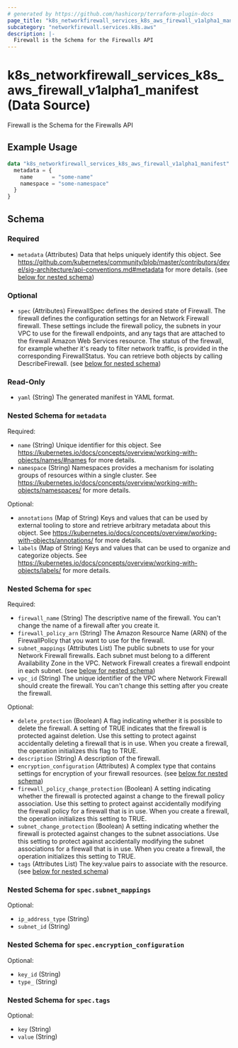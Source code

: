 ```yaml
---
# generated by https://github.com/hashicorp/terraform-plugin-docs
page_title: "k8s_networkfirewall_services_k8s_aws_firewall_v1alpha1_manifest Data Source - terraform-provider-k8s"
subcategory: "networkfirewall.services.k8s.aws"
description: |-
  Firewall is the Schema for the Firewalls API
---
```


# k8s_networkfirewall_services_k8s_aws_firewall_v1alpha1_manifest (Data Source)

Firewall is the Schema for the Firewalls API

## Example Usage

```terraform
data "k8s_networkfirewall_services_k8s_aws_firewall_v1alpha1_manifest" "example" {
  metadata = {
    name      = "some-name"
    namespace = "some-namespace"
  }
}
```

<!-- schema generated by tfplugindocs -->
## Schema

### Required

- `metadata` (Attributes) Data that helps uniquely identify this object. See https://github.com/kubernetes/community/blob/master/contributors/devel/sig-architecture/api-conventions.md#metadata for more details. (see [below for nested schema](#nestedatt--metadata))

### Optional

- `spec` (Attributes) FirewallSpec defines the desired state of Firewall. The firewall defines the configuration settings for an Network Firewall firewall. These settings include the firewall policy, the subnets in your VPC to use for the firewall endpoints, and any tags that are attached to the firewall Amazon Web Services resource. The status of the firewall, for example whether it's ready to filter network traffic, is provided in the corresponding FirewallStatus. You can retrieve both objects by calling DescribeFirewall. (see [below for nested schema](#nestedatt--spec))

### Read-Only

- `yaml` (String) The generated manifest in YAML format.

<a id="nestedatt--metadata"></a>
### Nested Schema for `metadata`

Required:

- `name` (String) Unique identifier for this object. See https://kubernetes.io/docs/concepts/overview/working-with-objects/names/#names for more details.
- `namespace` (String) Namespaces provides a mechanism for isolating groups of resources within a single cluster. See https://kubernetes.io/docs/concepts/overview/working-with-objects/namespaces/ for more details.

Optional:

- `annotations` (Map of String) Keys and values that can be used by external tooling to store and retrieve arbitrary metadata about this object. See https://kubernetes.io/docs/concepts/overview/working-with-objects/annotations/ for more details.
- `labels` (Map of String) Keys and values that can be used to organize and categorize objects. See https://kubernetes.io/docs/concepts/overview/working-with-objects/labels/ for more details.


<a id="nestedatt--spec"></a>
### Nested Schema for `spec`

Required:

- `firewall_name` (String) The descriptive name of the firewall. You can't change the name of a firewall after you create it.
- `firewall_policy_arn` (String) The Amazon Resource Name (ARN) of the FirewallPolicy that you want to use for the firewall.
- `subnet_mappings` (Attributes List) The public subnets to use for your Network Firewall firewalls. Each subnet must belong to a different Availability Zone in the VPC. Network Firewall creates a firewall endpoint in each subnet. (see [below for nested schema](#nestedatt--spec--subnet_mappings))
- `vpc_id` (String) The unique identifier of the VPC where Network Firewall should create the firewall. You can't change this setting after you create the firewall.

Optional:

- `delete_protection` (Boolean) A flag indicating whether it is possible to delete the firewall. A setting of TRUE indicates that the firewall is protected against deletion. Use this setting to protect against accidentally deleting a firewall that is in use. When you create a firewall, the operation initializes this flag to TRUE.
- `description` (String) A description of the firewall.
- `encryption_configuration` (Attributes) A complex type that contains settings for encryption of your firewall resources. (see [below for nested schema](#nestedatt--spec--encryption_configuration))
- `firewall_policy_change_protection` (Boolean) A setting indicating whether the firewall is protected against a change to the firewall policy association. Use this setting to protect against accidentally modifying the firewall policy for a firewall that is in use. When you create a firewall, the operation initializes this setting to TRUE.
- `subnet_change_protection` (Boolean) A setting indicating whether the firewall is protected against changes to the subnet associations. Use this setting to protect against accidentally modifying the subnet associations for a firewall that is in use. When you create a firewall, the operation initializes this setting to TRUE.
- `tags` (Attributes List) The key:value pairs to associate with the resource. (see [below for nested schema](#nestedatt--spec--tags))

<a id="nestedatt--spec--subnet_mappings"></a>
### Nested Schema for `spec.subnet_mappings`

Optional:

- `ip_address_type` (String)
- `subnet_id` (String)


<a id="nestedatt--spec--encryption_configuration"></a>
### Nested Schema for `spec.encryption_configuration`

Optional:

- `key_id` (String)
- `type_` (String)


<a id="nestedatt--spec--tags"></a>
### Nested Schema for `spec.tags`

Optional:

- `key` (String)
- `value` (String)
